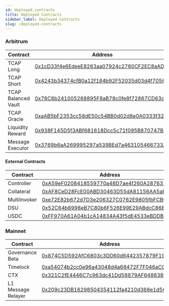 ```yaml
---
id: deployed_contracts
title: Deployed Contracts
sidebar_label: Deployed Contracts
slug: /deployed-contracts
---
```


### Arbitrum

| Contract            | Address                                                                                                                    |
|---------------------|----------------------------------------------------------------------------------------------------------------------------|
| TCAP Long           | [0x1cD33f4e6EdeeE8263aa07924c2760CF2EC8aAD0](https://arbiscan.io/address/0x1cD33f4e6EdeeE8263aa07924c2760CF2EC8aAD0#code)  |
| TCAP Short          | [0x4243b34374cfB0a12f184b92F52035d03d4f7056](https://arbiscan.io/address/0x4243b34374cfB0a12f184b92F52035d03d4f7056#code)  |
| TCAP Balanced Vault | [0x78C8b241005268895F8aB78c0fe8f72867CD63c2](https://arbiscan.io/address/0x78C8b241005268895F8aB78c0fe8f72867CD63c2#code)  |
| TCAP Oracle         | [0xaAB5bF2353cc58dE50c54BB0d02d8e0A0333f322](https://arbiscan.io/address/0xaAB5bF2353cc58dE50c54BB0d02d8e0A0333f322#code)  |
| Liquidity Reward    | [0x938F145D5f3ABf681618Dcc5c71f095B870747Ba](https://arbiscan.io/address/0x938F145D5f3ABf681618Dcc5c71f095B870747Ba#code)  |
| Message Executor    | [0x3769b6aA269995297a539BEd7a463105466733A5](https://arbiscan.io/address/0x3769b6aA269995297a539BEd7a463105466733A5#code)  |

#### External Contracts

| Contract            | Address                                                                                                                    |
|---------------------|----------------------------------------------------------------------------------------------------------------------------|
| Controller          | [0xA59eF0208418559770a48D7ae4f260A28763167B](https://arbiscan.io/address/0xA59eF0208418559770a48D7ae4f260A28763167B#code)  |
| Collateral          | [0xAF8CeD28FcE00ABD30463D55dA81156AA5aEEEc2](https://arbiscan.io/address/0xAF8CeD28FcE00ABD30463D55dA81156AA5aEEEc2#code)  |
| MultiInvoker        | [0xe72E82b672d7D3e206327C0762E9805fbFCBCa92](https://arbiscan.io/address/0xe72E82b672d7D3e206327C0762E9805fbFCBCa92#code)  |
| DSU                 | [0x52C64b8998eB7C80b6F526E99E29ABdcC86B841b](https://arbiscan.io/address/0x52C64b8998eB7C80b6F526E99E29ABdcC86B841b#code)  |
| USDC                | [0xFF970A61A04b1cA14834A43f5dE4533eBDDB5CC8](https://arbiscan.io/address/0xFF970A61A04b1cA14834A43f5dE4533eBDDB5CC8#code)  |


### Mainnet

| Contract             | Address                                                                                                                    |
|----------------------|----------------------------------------------------------------------------------------------------------------------------|
| Governance Beta      | [0x874C5D592AfC6803c3DD60d6442357879F196d5b](https://arbiscan.io/address/0x874C5D592AfC6803c3DD60d6442357879F196d5b#code)  |
| Timelock             | [0xa54074b2cc0e96a43048d4a68472F7F046aC0DA8](https://arbiscan.io/address/0xa54074b2cc0e96a43048d4a68472F7F046aC0DA8#code)  |
| CTX                  | [0x321C2fE4446C7c963dc41Dd58879AF648838f98D](https://arbiscan.io/address/0x78C8b241005268895F8aB78c0fe8f72867CD63c2#code)  |
| L1 Message Relayer   | [0x209c23DB16298504354112fa4210d368e1d564dA](https://arbiscan.io/address/0x209c23DB16298504354112fa4210d368e1d564dA#code)  |
